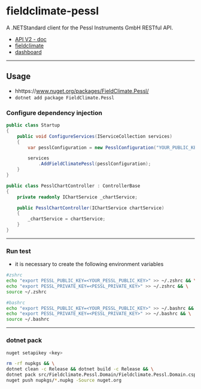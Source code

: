 # fieldclimate-pessl
A .NETStandard client for the Pessl Instruments GmbH RESTful API.

  - [API V2 - doc](https://api.fieldclimate.com/v2/docs)
  - [fieldclimate](https://www.fieldclimate.com/)
  - [dashboard](https://ng.fieldclimate.com/)

___
## Usage
 - hhttps://www.nuget.org/packages/FieldClimate.Pessl/
 - `dotnet add package FieldClimate.Pessl`

### Configure dependency injection
```csharp
public class Startup
{
    public void ConfigureServices(IServiceCollection services)
    {
        var pesslConfiguration = new PesslConfiguration("YOUR_PUBLIC_KEY", "YOUR_PRIVATE_KEY");

        services
            .AddFieldClimatePessl(pesslConfiguration);
    }
}
```

```csharp
public class PesslChartController : ControllerBase
{
    private readonly IChartService _chartService;

    public PesslChartController(IChartService chartService)
    {
        _chartService = chartService;
    }
}
```

___
### Run test
- it is necessary to create the following environment variables


```sh
#zshrc
echo "export PESSL_PUBLIC_KEY=<YOUR_PESSL_PUBLIC_KEY>" >> ~/.zshrc && \
echo "export PESSL_PRIVATE_KEY=<PESSL_PRIVATE_KEY>" >> ~/.zshrc && \
source ~/.zshrc
```

```sh
#bashrc
echo "export PESSL_PUBLIC_KEY=<YOUR_PESSL_PUBLIC_KEY>" >> ~/.bashrc && \
echo "export PESSL_PRIVATE_KEY=<PESSL_PRIVATE_KEY>" >> ~/.bashrc && \
source ~/.bashrc
```
___
### dotnet pack

```sh
nuget setapikey <key>

rm -rf nupkgs && \
dotnet clean -c Release && dotnet build -c Release && \
dotnet pack src/Fieldclimate.Pessl.Domain/Fieldclimate.Pessl.Domain.csproj --no-build --no-restore -c Release -o nupkgs && \
nuget push nupkgs/*.nupkg -Source nuget.org
```